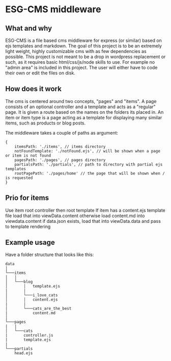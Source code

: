 # ESG-CMS middleware

## What and why
ESG-CMS is a file based cms middleware for express (or similar) based on ejs templates and markdown. The goal of this project is to be an extremely light weight, highly customizable cms with as few dependencies as possible. This project is not meant to be a drop in wordpress replacement or such, as it requires basic html/css/js/node skills to use. For example no "admin area" is included in this project. The user will either have to code their own or edit the files on disk.

## How does it work
The cms is centered around two concepts, "pages" and "items". A page consists of an optional controller and a template and acts as a "regular" page. It is given a route based on the names on the folders its placed in. An item or item type is a page acting as a template for displaying many similar items, such as products or blog posts.

The middleware takes a couple of paths as argument:
```
{
	itemsPath: './items', // items directory
	notFoundTemplate: './notFound.ejs', // will be shown when a page or item is not found
	pagesPath: './pages', // pages directory
	partialsPath: './partials', // path to directory with partial ejs templates
	rootPagePath: './pages/home' // the page that will be shown when / is requested
}
```

## Prio for items
Use item root controller then root template
If item has a content.ejs template file load that into viewData.content otherwise load content.md into viewdata.content
if data.json exists, load that into viewData.data and pass to template rendering

## Example usage

Have a folder structure that looks like this:
```
data
│
└───items
│   │
│   └───blog
│       │   template.ejs
|       |
│       └───i_love_cats
│       │   content.ejs
|       |
│       └───cats_are_the_best
|           content.md
│   
└───pages
|   |
│   └───cats
|       controller.js
|       template.ejs
|
└───partials
    head.ejs
```